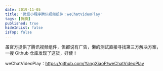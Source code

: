 ```yaml
---
date: 2019-11-05
title: '微信小程序腾讯视频组件：weChatVideoPlay'
tags: [折腾]
published: true
hideInList: false
isTop: false
---
```



虽官方提供了腾讯视频组件，但都说有广告，懒的测试直接寻找第三方解决方案，一搜 Github 仓库发现了这货，好使！

weChatVideoPlay：<https://github.com/YangXiaoP/weChatVideoPlay>


